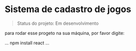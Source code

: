 <h1>Sistema de cadastro de jogos</h1>

> Status do projeto: Em desenvolvimento

para rodar esse progeto na sua máquina, por favor digite:

...
npm install react
...
